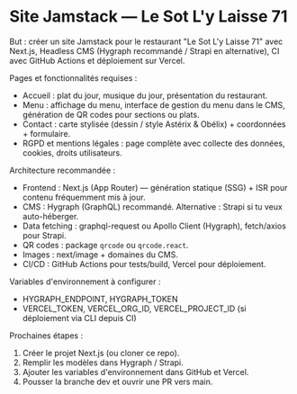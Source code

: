 # Site Jamstack — Le Sot L'y Laisse 71

But : créer un site Jamstack pour le restaurant "Le Sot L'y Laisse 71" avec Next.js, Headless CMS (Hygraph recommandé / Strapi en alternative), CI avec GitHub Actions et déploiement sur Vercel.

Pages et fonctionnalités requises :
- Accueil : plat du jour, musique du jour, présentation du restaurant.
- Menu : affichage du menu, interface de gestion du menu dans le CMS, génération de QR codes pour sections ou plats.
- Contact : carte stylisée (dessin / style Astérix & Obélix) + coordonnées + formulaire.
- RGPD et mentions légales : page complète avec collecte des données, cookies, droits utilisateurs.

Architecture recommandée :
- Frontend : Next.js (App Router) — génération statique (SSG) + ISR pour contenu fréquemment mis à jour.
- CMS : Hygraph (GraphQL) recommandé. Alternative : Strapi si tu veux auto-héberger.
- Data fetching : graphql-request ou Apollo Client (Hygraph), fetch/axios pour Strapi.
- QR codes : package `qrcode` ou `qrcode.react`.
- Images : next/image + domaines du CMS.
- CI/CD : GitHub Actions pour tests/build, Vercel pour déploiement.

Variables d'environnement à configurer :
- HYGRAPH_ENDPOINT, HYGRAPH_TOKEN
- VERCEL_TOKEN, VERCEL_ORG_ID, VERCEL_PROJECT_ID (si déploiement via CLI depuis CI)

Prochaines étapes :
1. Créer le projet Next.js (ou cloner ce repo).
2. Remplir les modèles dans Hygraph / Strapi.
3. Ajouter les variables d'environnement dans GitHub et Vercel.
4. Pousser la branche dev et ouvrir une PR vers main.
